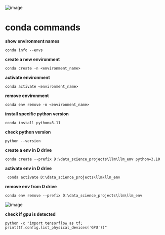 ![image](https://github.com/SHRIDHARKN/data_science/assets/74343939/33871c2e-d40c-4263-bbe7-5479bc8eec07)
# conda commands
**show environment names**<br>
```
conda info --envs
```
**create a new environment**<br>
```
conda create -n <environment_name>
```
**activate environment**<br>
```
conda activate <environment_name>
```
**remove environment**<br>
```
conda env remove -n <environment_name>
```
**install specific python version**
```
conda install python=3.11
```
**check python version**
```
python --version
```
**create a env in D drive**
```
conda create --prefix D:\data_science_projects\llm\llm_env python=3.10
```
**activate env in D drive**
```
 conda activate D:\data_science_projects\llm\llm_env
```
**remove env from D drive**
```
conda env remove --prefix D:\data_science_projects\llm\llm_env
```
![image](https://github.com/SHRIDHARKN/data_science/assets/74343939/79a0075c-6a3f-461f-803b-23a6f1f97aa4)

**check if gpu is detected**
```
python -c "import tensorflow as tf; print(tf.config.list_physical_devices('GPU'))"
```
